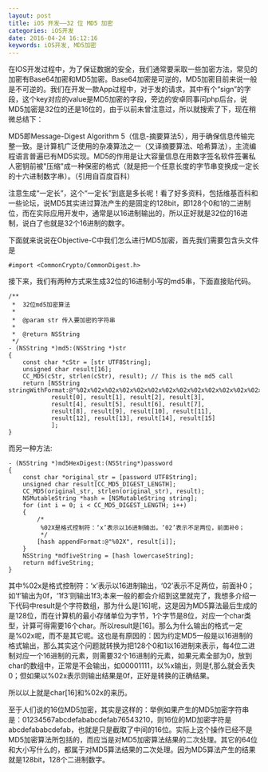 ```yaml
---
layout: post
title: iOS 开发——32 位 MD5 加密
categories: iOS开发
date: 2016-04-24 16:12:16
keywords: iOS开发, MD5加密
---
```


在IOS开发过程中，为了保证数据的安全，我们通常要采取一些加密方法，常见的加密有Base64加密和MD5加密。Base64加密是可逆的，MD5加密目前来说一般是不可逆的。我们在开发一款App过程中，对于发的请求，其中有个“sign”的字段，这个key对应的value是MD5加密的字段，旁边的安卓同事问php后台，说MD5加密是32位的还是16位的，由于以前未曾注意过，所以就搜索了下，现在稍微总结下：
 
<!--more-->

MD5即Message-Digest Algorithm 5（信息-摘要算法5），用于确保信息传输完整一致。是计算机广泛使用的杂凑算法之一（又译摘要算法、哈希算法），主流编程语言普遍已有MD5实现。MD5的作用是让大容量信息在用数字签名软件签署私人密钥前被"压缩"成一种保密的格式（就是把一个任意长度的字节串变换成一定长的十六进制数字串）。（引用自百度百科）

 

注意生成“一定长”，这个“一定长”到底是多长呢！看了好多资料，包括维基百科和一些论坛，说MD5其实进过算法产生的是固定的128bit，即128个0和1的二进制位，而在实际应用开发中，通常是以16进制输出的，所以正好就是32位的16进制，说白了也就是32个16进制的数字。

下面就来说说在Objective-C中我们怎么进行MD5加密，首先我们需要包含头文件是

```objc
#import <CommonCrypto/CommonDigest.h>
```

接下来，我们有两种方式来生成32位的16进制小写的md5串，下面直接贴代码。

```objc
/**
 *  32位md5加密算法
 *
 *  @param str 传入要加密的字符串
 *
 *  @return NSString
 */
- (NSString *)md5:(NSString *)str
{
    const char *cStr = [str UTF8String];
    unsigned char result[16];
    CC_MD5(cStr, strlen(cStr), result); // This is the md5 call
    return [NSString stringWithFormat:@"%02x%02x%02x%02x%02x%02x%02x%02x%02x%02x%02x%02x%02x%02x%02x%02x",
            result[0], result[1], result[2], result[3],
            result[4], result[5], result[6], result[7],
            result[8], result[9], result[10], result[11],
            result[12], result[13], result[14], result[15]
            ];
}

```

而另一种方法:

```objc
- (NSString *)md5HexDigest:(NSString*)password
{
    const char *original_str = [password UTF8String];
    unsigned char result[CC_MD5_DIGEST_LENGTH];
    CC_MD5(original_str, strlen(original_str), result);
    NSMutableString *hash = [NSMutableString string];
    for (int i = 0; i < CC_MD5_DIGEST_LENGTH; i++)
    {
        /*
         %02X是格式控制符：‘x’表示以16进制输出，‘02’表示不足两位，前面补0；
         */
        [hash appendFormat:@"%02X", result[i]];
    }
    NSString *mdfiveString = [hash lowercaseString];
    return mdfiveString;
}

```

其中%02x是格式控制符：‘x’表示以16进制输出，‘02’表示不足两位，前面补0；如‘f’输出为0f，‘1f3’则输出1f3;本来一般的都会介绍到这里就完了，我想多介绍一下代码中result是个字符数组，那为什么是[16]呢，这是因为MD5算法最后生成的是128位，而在计算机的最小存储单位为字节，1个字节是8位，对应一个char类型，计算可得需要16个char。所以result是[16]。那么为什么输出的格式一定是%02x呢，而不是其它呢。这也是有原因的：因为约定MD5一般是以16进制的格式输出，那么其实这个问题就转换为把128个0和1以16进制来表示，每4位二进制对应一个16进制的元素，则需要32个16进制的元素，如果元素全部为0，放到char的数组中，正常是不会输出，如00001111，以%x输出，则是f,那么就会丢失0；但如果以%02x表示则输出结果是0f，正好是转换的正确结果。

 

所以以上就是char[16]和%02x的来历。

 

至于人们说的16位MD5加密，其实是这样的：举例如果产生的MD5加密字符串是：01234567abcdefababcdefab76543210，则16位的MD加密字符是abcdefababcdefab，也就是只是截取了中间的16位。实际上这个操作已经不是MD5加密算法所包括的，而应当是对MD5加密算法结果的二次处理。其它的64位和大小写什么的，都属于对MD5算法结果的二次处理。因为MD5算法产生的结果就是128bit，128个二进制数字。